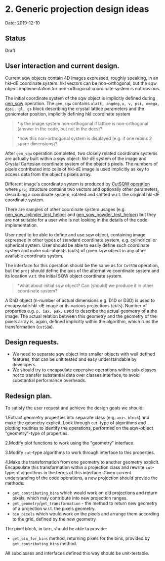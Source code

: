 

# 2. Generic projection design ideas

Date: 2019-12-10

## Status

Draft

## User interaction and current design.

 Current sqw objects contain 4D images expressed, roughly speaking, in an hkl-dE coordinate system.
 hkl vectors can be non-orthogonal, but the sqw object implementation for non-orthogonal coordinate system is not
 obvious.

 The initial coordinate system of the sqw object is implicitly defined during [gen_sqw](http://horace.isis.rl.ac.uk/Generating_SQW_files)
 operation. The `gen_sqw` contains `alatt, angdeg,u, v, psi, omega, dpsi, gl, gs` block
 describing the crystal lattice parameters and the goniometer position, implicitly defining hkl coordinate system

 > *is the image system non-orthogonal if lattice is non-orthogonal (answer in the code, but not in the docs)?

 > *how this non-orthogonal system is displayed (e.g. if one rebins 2 spare dimensions)?

 After `gen_sqw` operation completed, two closely related coordinate systems are actually built within a sqw object:
 hkl-dE system of the image and Crystal Cartesian coordinate system of the object's pixels. The numbers of
 pixels contributed into cells of hkl-dE image is used implicitly as key to access data from the object's pixels array.

 Different image's coordinate system is produced by [CutSQW operation](http://horace.isis.rl.ac.uk/Manipulating_and_extracting_data_from_SQW_files_and_objects)
 where `proj` structure contains two vectors and optionally other parameters,
 describing a coordinate system, rotated and shifted w.r.t. the original hkl-dE coordinate system.

 There are samples of other coordinate system usages (e.g. [gen_sqw_cylinder_test_helper](https://github.com/pace-neutrons/Horace/blob/master/_test/test_gen_sqw_for_powders/gen_sqw_cylinder_test_helper.m)
 and [gen_sqw_powder_test_helper](https://github.com/pace-neutrons/Horace/blob/master/_test/test_gen_sqw_for_powders/gen_sqw_powder_test_helper.m))
 but they are not suitable for a user who is not looking in the details of the code implementation.

 User need to be able to define and use sqw object, containing image expressed in other types of standard coordinate
 system, e.g. cylindrical or spherical system. User should be able to easily define such coordinate system and make
 sub-objects (cuts) of given sqw object in any other available coordinate system.

 The interface for this operation should be the same as for `CutSQW` operation, but the `proj` should define the axis of
 the alternative coordinate system and its location v.r.t. the initial SQW object coordinate system.

 > *what about initial sqw object? Can (should) we produce it in other coordinate system?

 A DnD object (n-number of actual dimensions e.g. D1D or D3D) is used to encapsulate hkl-dE image or its various
 projections (cuts). Number of properties e.g. `p, iax, pax,` used to describe the actual geometry of a the image.
 The actual relation between this geometry and the geometry of the pixels array is, again, defined implicitly
 within the algorithm, which runs the transformation (`cutSQW`).

## Design requests.

 - We need to separate sqw object into smaller objects with well defined features, that can be unit tested and easy
   understandable by developers.
 - We should try to encapsulate expensive operations within sub-classes not to transfer substantial data over
   classes interface, to avoid substantial performance overheads.


## Redesign plan.
To satisfy the user request and achieve the design goals we should:

1.Extract geometry properties into separate class (e.g. `axis_block`) and make the geometry explicit.
  Look through `cut`-type of algorithms and plotting routines to identify the operations, performed
  on the sqw-object "geometry"-type of properties.

2.Modify plot functions to work using the "geometry" interface.

3.Modify `cut`-type algorithms to work through interface to this properties.

4.Make the transformation from one geometry to another geometry explicit. Encapsulate this transformation
   within a projection class and rewrite `cut`-type of algorithms in the terms of this interface.
   Given current understanding of the code operations, a new projection should provide the methods:
   - `get_contributing_bins` which would work on old projections and return pixels, which may
      contribute into new projection ranges.
   - `get_geometry`/`get_transformation` - the method to return new geometry of a projection w.r.t. the pixels geometry.
   - `bin_pixels` which would work on the pixels and arrange them according to the grid, defined by the new
      geometry

   The pixel block, in turn, should be able to provide:
   - `get_pix_for_bins` method, returning pixels for the bins, provided by `get_contributing_bins` method.

All subclasses and interfaces defined this way should be unit-testable.
